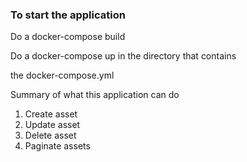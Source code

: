 ### To start the application

Do a docker-compose build

Do a docker-compose up in the directory that contains

the docker-compose.yml

Summary of what this application can do

1. Create asset
2. Update asset
3. Delete asset
4. Paginate assets
